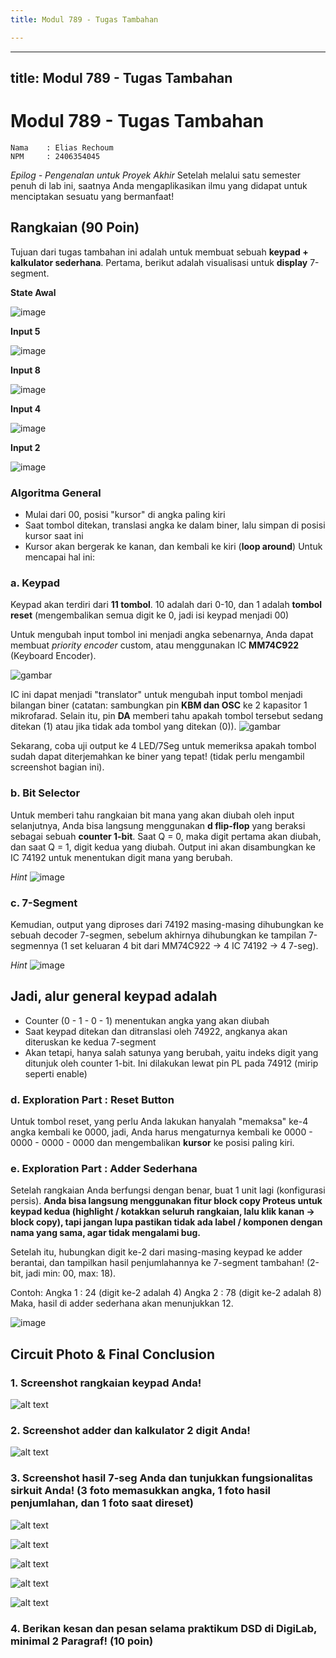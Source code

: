 ```yaml
---
title: Modul 789 - Tugas Tambahan

---
```


---
title: Modul 789 - Tugas Tambahan
---

# Modul 789 - Tugas Tambahan

```
Nama    : Elias Rechoum
NPM     : 2406354045
```

_Epilog - Pengenalan untuk Proyek Akhir_
Setelah melalui satu semester penuh di lab ini, saatnya Anda mengaplikasikan ilmu yang didapat untuk menciptakan sesuatu yang bermanfaat!

## Rangkaian (90 Poin)

Tujuan dari tugas tambahan ini adalah untuk membuat sebuah **keypad + kalkulator sederhana**.
Pertama, berikut adalah visualisasi untuk **display** 7-segment.

**State Awal**

![image](https://hackmd.io/_uploads/B1DZpvXege.png)

**Input 5**

![image](https://hackmd.io/_uploads/S1ezpPQxxg.png)

**Input 8**

![image](https://hackmd.io/_uploads/r15QaP7llg.png)

**Input 4**

![image](https://hackmd.io/_uploads/H1w4aw7xee.png)

**Input 2**

![image](https://hackmd.io/_uploads/HyKBpDXxxl.png)



### Algoritma General

-   Mulai dari 00, posisi "kursor" di angka paling kiri
-   Saat tombol ditekan, translasi angka ke dalam biner, lalu simpan di posisi kursor saat ini
- Kursor akan bergerak ke kanan, dan kembali ke kiri (**loop around**)
Untuk mencapai hal ini:

### a. Keypad

Keypad akan terdiri dari **11 tombol**. 10 adalah dari 0-10, dan 1 adalah **tombol reset** (mengembalikan semua digit ke 0, jadi isi keypad menjadi 00)

Untuk mengubah input tombol ini menjadi angka sebenarnya, Anda dapat membuat _priority encoder_ custom, atau menggunakan IC **MM74C922** (Keyboard Encoder).

![gambar](https://hackmd.io/_uploads/rkQ_TQRzke.png)

IC ini dapat menjadi "translator" untuk mengubah input tombol menjadi bilangan biner (catatan: sambungkan pin **KBM dan OSC** ke 2 kapasitor 1 mikrofarad. Selain itu, pin **DA** memberi tahu apakah tombol tersebut sedang ditekan (1) atau jika tidak ada tombol yang ditekan (0)).
![gambar](https://hackmd.io/_uploads/rJcr3m0Mkg.png)

Sekarang, coba uji output ke 4 LED/7Seg untuk memeriksa apakah tombol sudah dapat diterjemahkan ke biner yang tepat! (tidak perlu mengambil screenshot bagian ini).

### b. Bit Selector

Untuk memberi tahu rangkaian bit mana yang akan diubah oleh input selanjutnya, Anda bisa langsung menggunakan **d flip-flop** yang beraksi sebagai sebuah **counter 1-bit**. Saat Q = 0, maka digit pertama akan diubah, dan saat Q = 1, digit kedua yang diubah. Output ini akan disambungkan ke IC 74192 untuk menentukan digit mana yang berubah.

_Hint_
![image](https://hackmd.io/_uploads/Byr90vmlgl.png)

### c. 7-Segment

Kemudian, output yang diproses dari 74192 masing-masing dihubungkan ke sebuah decoder 7-segmen, sebelum akhirnya dihubungkan ke tampilan 7-segmennya (1 set keluaran 4 bit dari MM74C922 -> 4 IC 74192 -> 4 7-seg).

_Hint_
![image](https://hackmd.io/_uploads/ByyiwBAzyg.png)

## Jadi, alur general keypad adalah
- Counter (0 - 1 - 0 - 1) menentukan angka yang akan diubah
- Saat keypad ditekan dan ditranslasi oleh 74922, angkanya akan diteruskan ke kedua 7-segment
- Akan tetapi, hanya salah satunya yang berubah, yaitu indeks digit yang ditunjuk oleh counter 1-bit. Ini dilakukan lewat pin PL pada 74912 (mirip seperti enable)

### d. Exploration Part : Reset Button

Untuk tombol reset, yang perlu Anda lakukan hanyalah "memaksa" ke-4 angka kembali ke 0000, jadi, Anda harus mengaturnya kembali ke 0000 - 0000 - 0000 - 0000 dan mengembalikan **kursor** ke posisi paling kiri.

### e. Exploration Part : Adder Sederhana

Setelah rangkaian Anda berfungsi dengan benar, buat 1 unit lagi (konfigurasi persis). **Anda bisa langsung menggunakan fitur block copy Proteus untuk keypad kedua (highlight / kotakkan seluruh rangkaian, lalu klik kanan -> block copy), tapi jangan lupa pastikan tidak ada label / komponen dengan nama yang sama, agar tidak mengalami bug.**

Setelah itu, hubungkan digit ke-2 dari masing-masing keypad ke adder berantai, dan tampilkan hasil penjumlahannya ke 7-segment tambahan! (2-bit, jadi min: 00, max: 18).

Contoh:
Angka 1 : 24 (digit ke-2 adalah 4)
Angka 2 : 78 (digit ke-2 adalah 8)
Maka, hasil di adder sederhana akan menunjukkan 12.

![image](https://hackmd.io/_uploads/rk4XbOXeex.png)


## Circuit Photo & Final Conclusion

### 1. Screenshot rangkaian **keypad** Anda!

![alt text](image-2.png)

### 2. Screenshot **adder dan kalkulator 2 digit** Anda!

![alt text](image-3.png)

### 3. Screenshot hasil 7-seg Anda dan tunjukkan fungsionalitas sirkuit Anda! (3 foto memasukkan angka, 1 foto hasil penjumlahan, dan 1 foto saat direset)

![alt text](image-4.png)

![alt text](image-8.png)

![alt text](image-9.png)

![alt text](image-11.png)

![alt text](image-10.png)

### 4. Berikan kesan dan pesan selama praktikum DSD di DigiLab, minimal 2 Paragraf! (10 poin)

